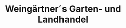 ---
title: "Weingärtner´s Garten- und Landhandel"
url: /weingarten-baden/weingaertner-s-garten-und-landhandel/
shop: Landwirtschaftlich
---